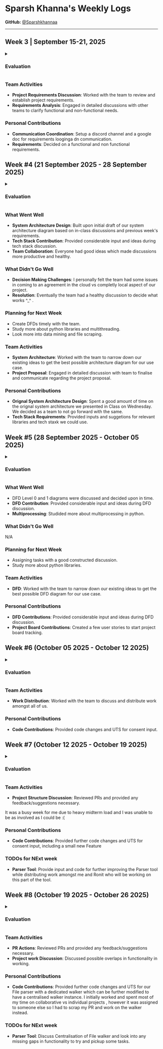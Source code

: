 # Sparsh Khanna's Weekly Logs

**GitHub:** [@Sparshkhannaa](https://github.com/Sparshkhannaa)

---

## Week 3 | September 15-21, 2025

<details>
  <summary><h3>Evaluation</h3></summary>

![E71811CD-4677-4DC1-BE84-21A49EC3229B](https://github.com/user-attachments/assets/995a966b-8f6a-428f-9ba1-327201ed5232)


</details>

### Team Activities
- **Project Requirements Discussion**: Worked with the team to review and establish project requirements.  
- **Requirements Analysis**: Engaged in detailed discussions with other teams to clarify functional and non-functional needs.  

### Personal Contributions
- **Communication Coordination**: Setup a discord channel and a google doc for requirements looginga dn communication.  
- **Requirements**: Decided on a functional and non functional requirements.



## Week #4 (21 September 2025 - 28 September 2025)
<details>
  <summary><h3>Evaluation</h3></summary>
  
---![9C9A62FC-929A-4852-AC3B-1A2BD66E10E5](https://github.com/user-attachments/assets/5cb2e290-764d-47c9-8f93-9110210ea25b)

</details>

### What Went Well
  - **System Architecture Design**: Built upon initial draft of our system architecture diagram based on in-class discussions and previous week's requirements.
  - **Tech Stack Contribution**: Provided considerable input and ideas during tech stack discussion.
  - **Team Collaboration**: Everyone had good ideas which made discussions more productive and healthy.

  ### What Didn't Go Well
  - **Decision Making Challenges**: I personally felt the team had some issues in coming to an agreement in the cloud vs completly local aspect of our project.
  - **Resolution**: Eventually the team had a healthy discussion to decide what works ^_^ .

  ### Planning for Next Week
  - Create DFDs timely with the team.
  - Study more about python libraries and multithreading.
  - Look more into data mining and file scraping.
### Team Activities
- **System Architecture**: Worked with the team to narrow down our existing ideas to get the best possible architecture diagram for our use case.  
- **Project Proposal**: Engaged in detailed discussion with team to finalise and communicate regarding the project proposal.  

### Personal Contributions
- **Orignal System Architecture Design**: Spent a good amount of time on the orignal system architecture we presented in Class on Wednesday. We decided as a team to not go forward with the same.  
- **Tech Stack Requirements**: Provided inputs and suggetions for relevant libraries and tech staxk we could use.


## Week #5 (28 September 2025 - October 05 2025)
<details>
  <summary><h3>Evaluation</h3></summary>


![99D1327B-6DFA-468A-B910-537E28AEBB96](https://github.com/user-attachments/assets/0929edc8-c0cd-41cc-a686-e2c6a08d8088)
</details>

### What Went Well
  - DFD Level 0 and 1 diagrams were discussed and decided upon in time.
  - **DFD Contribution**: Provided considerable input and ideas during DFD discussion.
  - **Multiprocessing**: Studided more about multiprocessing in python.

  ### What Didn't Go Well
N/A
  ### Planning for Next Week
  - Assigning tasks with a good constructed discussion.
  - Study more about python libraries.

### Team Activities
- **DFD**: Worked with the team to narrow down our existing ideas to get the best possible DFD diagram for our use case.  

### Personal Contributions
- **DFD Contributions**: Provided considerable input and ideas during DFD discussion. 
- **Project Board Contributions**: Created a few user stories to start project board tracking.

## Week #6 (October 05 2025 - October 12 2025)
<details>
  <summary><h3>Evaluation</h3></summary>
<img width="1108" height="625" alt="image" src="https://github.com/user-attachments/assets/fe99909d-563e-4efe-a40d-759b79a2f5d9" />

</details>

### Team Activities
- **Work Distribution**: Worked with the team to discuss and distribute work amongst all of us.  

### Personal Contributions
- **Code Contributions**: Provided code changes and UTS for consent input. 

## Week #7 (October 12 2025 - October 19 2025)
<details>
  <summary><h3>Evaluation</h3></summary>
  
<img width="662" height="706" alt="image" src="https://github.com/user-attachments/assets/225a3179-d099-4222-9071-e4b0f34121c5" />


</details>

### Team Activities
- **Project Structure Discussion**: Reviewed PRs and provided any feedback/suggestions necessary.  

It was a busy week for me due to heavy midterm load and I was unable to be as involved as I could be :(

### Personal Contributions
- **Code Contributions**: Provided further code changes and UTS for consent input, including a small new Feature

### TODOs for NExt week 
- **Parser Tool**: Provide input and code for further improving the Parser tool while distributing work amongst me and Ronit who will be working on this part of the tool.


## Week #8 (October 19 2025 - October 26 2025)
<details>
  <summary><h3>Evaluation</h3></summary>
  <img width="1114" height="645" alt="image" src="https://github.com/user-attachments/assets/873fd2d2-0bb3-466c-89f8-deabfb6c5094" />

</details>

### Team Activities
- **PR Actions**: Reviewed PRs and provided any feedback/suggestions necessary.  
- **Project work Discussion**: Discussed possible overlaps in functionality in working.


### Personal Contributions
- **Code Contributions**: Provided further code changes and UTS for our File parser with a dedicated walker which can be further modified to have a centralised walker instance. I initially worked and spent most of my time on collaborative vs individual projects , however it was assigned to someone else so I had to scrap my PR and work on the walker instead.

### TODOs for NExt week 
- **Parser Tool**:  Discuss Centralisation of File walker and look into any missing gaps in functionality to try and pickup some tasks.
